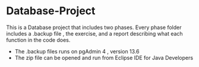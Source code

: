 # Database-Project

This is a Database project that includes two phases.
Every phase folder includes a .backup file , the exercise, and a report describing what each function in the code does.

* The .backup files runs on pgAdmin 4 , version 13.6
* The zip file can be opened and run from Eclipse IDE for Java Developers
